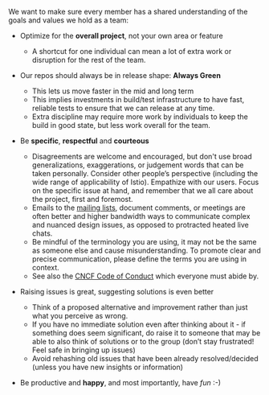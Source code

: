 We want to make sure every member has a shared understanding of the goals and
values we hold as a team:

- Optimize for the **overall project**, not your own area or feature
  - A shortcut for one individual can mean a lot of extra work or disruption for
    the rest of the team.

- Our repos should always be in release shape: **Always Green**
  - This lets us move faster in the mid and long term
  - This implies investments in build/test infrastructure to have fast, reliable
    tests to ensure that we can release at any time.
  - Extra discipline may require more work by individuals to keep the build in
    good state, but less work overall for the team.

- Be **specific**, **respectful** and **courteous**
  - Disagreements are welcome and encouraged, but don't use broad
    generalizations, exaggerations, or judgement words that can be taken
    personally. Consider other people’s perspective (including the wide range of
    applicability of Istio). Empathize with our users. Focus on the specific
    issue at hand, and remember that we all care about the project, first and
    foremost.
  - Emails to the [mailing lists](CONTRIBUTING.md#contributing-a-feature),
    document comments, or meetings are often better and higher bandwidth ways to
    communicate complex and nuanced design issues, as opposed to protracted
    heated live chats.
  - Be mindful of the terminology you are using, it may not be the same as
    someone else and cause misunderstanding. To promote clear and precise
    communication, please define the terms you are using in context.
  - See also the
    [CNCF Code of Conduct](https://github.com/cncf/foundation/blob/master/code-of-conduct.md)
    which everyone must abide by.

- Raising issues is great, suggesting solutions is even better
  - Think of a proposed alternative and improvement rather than just what you
    perceive as wrong.
  - If you have no immediate solution even after thinking about it - if
    something does seem significant, do raise it to someone that may be able to
    also think of solutions or to the group (don’t stay frustrated! Feel safe
    in bringing up issues)
  - Avoid rehashing old issues that have been already resolved/decided (unless
    you have new insights or information)

- Be productive and **happy**, and most importantly, have _fun_ :-)
